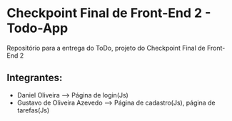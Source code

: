 # Checkpoint Final de Front-End 2 - Todo-App
Repositório para a entrega do ToDo, projeto do Checkpoint Final de Front-End 2

## Integrantes:
- Daniel Oliveira --> Página de login(Js)
- Gustavo de Oliveira Azevedo --> Página de cadastro(Js), página de tarefas(Js) 
